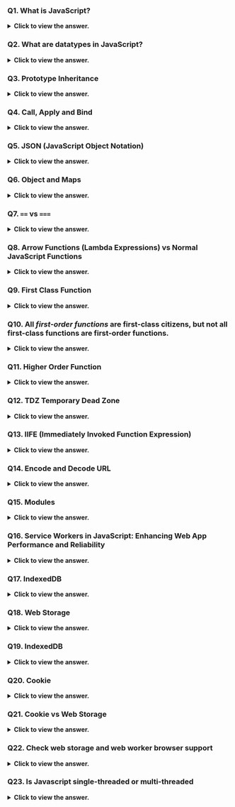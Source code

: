 ### Q1. What is JavaScript?

<details>
  <summary> <b>Click to view the answer.</b> </summary>
        
- JavaScript is a high-level, interpreted programming language primarily used for creating interactive and dynamic content on webpages.
- It was originally developed by Netscape as a client-side scripting language but has since evolved into a versatile language that can be used for both client-side and server-side development.
    
    **Key features of JavaScript include:**
    
    1. **Dynamic Typing**: Variables in JavaScript can hold values of any data type without explicit declaration.
    2. **Prototype-based Object-Oriented Programming**: JavaScript uses prototypes instead of classes for inheritance.
    3. **Functions as First-Class Citizens**: Functions can be assigned to variables, passed as arguments, and returned from other functions.
    4. **Event-Driven Programming**: JavaScript allows developers to define actions that occur in response to user interactions or other events.
    5. **Cross-platform Compatibility**: JavaScript is supported by all modern web browsers and can also be used on the server-side (e.g., with Node.js).

</details>

### Q2. What are datatypes in JavaScript?

<details>
  <summary> <b>Click to view the answer.</b> </summary>
        
In JavaScript, there are primitive data types and object data type.

1. **Primitive Data Types**: These include strings, numbers, boolean, undefined, null, and symbols (introduced in ES6). They hold single values and are immutable (cannot change).
2. **Object Data Type**: Objects are collections of key-value pairs and are used to store complex data structures. Examples include arrays, functions, and custom objects.

</details>

### Q3. Prototype Inheritance

<details>
  <summary> <b>Click to view the answer.</b> </summary>
        
Prototype inheritance in JavaScript _allows objects to inherit properties and methods from other objects_ through their prototype chains.

1.**Prototype Object:**

- Every object in JavaScript has a special property called prototype.
- This property refers to another object. When you create a new object, it automatically inherits properties and methods from its prototype.

2. **Constructor Functions:**

- You can create objects with a shared prototype using constructor functions.
- Constructor functions are functions used to create objects with a specific structure and behavior.

3. **prototype Property:**

- Constructor functions have a prototype property that is automatically assigned to any objects created using that constructor function.
- This prototype property becomes the prototype of the objects created by that constructor function.

4. **new Operator:**

- When you use the `new` operator with a constructor function, it creates a new object and sets its prototype to the constructor function's prototype property.

```js
// Constructor function
function Animal(name) {
  this.name = name;
}

// Adding a method to the prototype of Animal
Animal.prototype.sound = function () {
  return "Making a sound";
};

// Creating an instance of Animal
var dog = new Animal("Dog");

// Accessing properties and methods of the instance
console.log(dog.name); // Output: "Dog"
console.log(dog.sound()); // Output: "Making a sound"
```

`dog --> Animal.prototype --> Object.prototype`

</details>

### Q4. Call, Apply and Bind

<details>
  <summary> <b>Click to view the answer.</b> </summary>
        
In JavaScript, `call`, `apply`, and `bind` are methods that allow you to invoke functions with a specific context (`this` value) and arguments. Here's a brief explanation of each:

1. **`call`**:

   - The `call` method is used to invoke a function with a specified `this` value and individual arguments provided as separate parameters.
   - Syntax: `function.call(thisArg, arg1, arg2, ...)`
   - Example:

     ```javascript
     function greet() {
       return "Hello, " + this.name;
     }

     var person = { name: "Alice" };
     console.log(greet.call(person)); // Output: "Hello, Alice"
     ```

2. **`apply`**:

   - The `apply` method is similar to `call`, but it accepts arguments as an array.
   - Syntax: `function.apply(thisArg, [arg1, arg2, ...])`
   - Example:

     ```javascript
     function greet(greeting) {
       return greeting + ", " + this.name;
     }

     var person = { name: "Bob" };
     console.log(greet.apply(person, ["Hey"])); // Output: "Hey, Bob"
     ```

3. **`bind`**:

   - The `bind` method is used to create a new function with a specified `this` value, and optionally, pre-filled arguments.
   - Unlike `call` and `apply`, `bind` does not immediately execute the function. Instead, it returns a new function with the specified context and arguments bound to it.
   - Syntax: `function.bind(thisArg[, arg1[, arg2[, ...]]])`
   - Example:

     ```javascript
     function greet() {
       return "Hello, " + this.name;
     }

     var person = { name: "Charlie" };
     var greetPerson = greet.bind(person);
     console.log(greetPerson()); // Output: "Hello, Charlie"
     ```

In summary:

- `call` and `apply` are used for immediate invocation of a function with a specified context and arguments.
- `bind` is used to create a new function with a specified context and optionally pre-filled arguments, without immediately invoking it.

#### More Info:

Real-world scenario where `call`, `apply`, and `bind` can be useful:

**Use Case: Math Utility Functions**

Suppose you have a set of utility functions for performing mathematical operations, and you want to apply these functions to different objects representing numerical data. Here's how you can use `call`, `apply`, and `bind` in this scenario:

1. **Using `call`**:

   Suppose you have a `multiply` utility function, and you want to apply it to different objects:

   ```javascript
   function multiply(factor) {
     return this.value * factor;
   }

   var obj1 = { value: 5 };
   var obj2 = { value: 10 };

   // Using call to apply multiply function to obj1 and obj2
   console.log(multiply.call(obj1, 2)); // Output: 10
   console.log(multiply.call(obj2, 3)); // Output: 30
   ```

2. **Using `apply`**:

   Now let's say you have a `sum` utility function that accepts multiple arguments, and you want to apply it to different objects:

   ```javascript
   function sum() {
     return this.values.reduce((total, current) => total + current, 0);
   }

   var obj1 = { values: [1, 2, 3] };
   var obj2 = { values: [4, 5, 6] };

   // Using apply to apply sum function to obj1 and obj2
   console.log(sum.apply(obj1)); // Output: 6
   console.log(sum.apply(obj2)); // Output: 15
   ```

3. **Using `bind`**:

   Suppose you want to create a reusable function that multiplies a value by a certain factor. You can use `bind` to create a new function with a preset factor:

   ```javascript
   function multiply(factor) {
     return this.value * factor;
   }

   var obj1 = { value: 5 };
   var obj2 = { value: 10 };

   // Using bind to create reusable functions
   var multiplyBy2 = multiply.bind(obj1, 2);
   var multiplyBy3 = multiply.bind(obj2, 3);

   console.log(multiplyBy2()); // Output: 10
   console.log(multiplyBy3()); // Output: 30
   ```

In this real-world scenario, `call`, `apply`, and `bind` help in applying utility functions to different objects with specific contexts or arguments, making the code more flexible and reusable.

</details>

### Q5. JSON (JavaScript Object Notation)

<details>
  <summary> <b>Click to view the answer.</b> </summary>

- JSON is a lightweight data interchange format because it offers a simple and efficient way to represent and exchange structured data between different systems or applications.
- JSON is a way of representing data in a structured format.
- It consists of **key-value pairs**, where _keys are strings_ and _values can be strings, numbers, arrays, objects, boolean values, or null_.

```json
{
  "name": "John",
  "age": 30,
  "isStudent": false,
  "favoriteFruits": ["apple", "banana", "orange"],
  "address": {
    "city": "New York",
    "zipcode": "10001"
  },
  "spouse": null
}
```

### Common operations with JSON involve _creating, parsing, accessing, modifying, and serializing_ JSON data.

Here's a brief overview of each operation:

1. **Creating JSON**:

- You can create JSON data manually by defining key-value pairs, arrays, and objects in JavaScript or any other programming language that supports JSON syntax. For example:

  ```javascript
  var person = {
    name: "John",
    age: 30,
    city: "New York",
  };
  ```

2. **Parsing JSON**:

- Parsing JSON involves converting a _JSON string into a JavaScript object_.
- This is useful when you receive JSON data from an external source like a web API and need to work with it in your code.
- In JavaScript, you can use `JSON.parse()` function for parsing:

  ```javascript
  var jsonString = '{"name":"John","age":30,"city":"New York"}';
  var person = JSON.parse(jsonString);
  ```

3. **Accessing JSON Data**:

- Once you have a JavaScript object representing JSON data, you can access its properties using dot notation or bracket notation:

  ```javascript
  console.log(person.name); // Output: "John"
  console.log(person["age"]); // Output: 30
  ```

4. **Modifying JSON Data**:

- You can modify JSON data by updating its properties, adding new properties, or removing existing ones:

  ```javascript
  person.age = 31;
  person.city = "Los Angeles";
  person.country = "USA";
  delete person.city;
  ```

5. **Serializing JSON**:

- Serializing JSON involves _converting a JavaScript object into a JSON string_.
- This is useful when you need to send JSON data to an external server or save it to a file.
- In JavaScript, you can use `JSON.stringify()` function for serialization:

  ```javascript
  var jsonString = JSON.stringify(person);
  ```

These are some of the common operations you may perform when working with JSON data in your applications. JSON provides a simple and versatile way to represent and exchange structured data in various programming scenarios.

</details>

### Q6. Object and Maps

<details>
  <summary> <b>Click to view the answer.</b> </summary>

Here's a comparison of Objects and Maps presented in a table format:

| Feature     | Objects                                                            | Maps                                                                                   |
| ----------- | ------------------------------------------------------------------ | -------------------------------------------------------------------------------------- |
| Key Types   | Strings or Symbols                                                 | Any data type (including objects, functions, primitives)                               |
| Order       | Not guaranteed                                                     | Guaranteed (based on insertion order)                                                  |
| Iteration   | `for...in`, `Object.keys()`, `Object.values()`, `Object.entries()` | `Map.prototype.keys()`, `Map.prototype.values()`, `Map.prototype.entries()`            |
| Size        | No direct method, `Object.keys(obj).length`                        | `size` property                                                                        |
| Performance | General-purpose, optimized for basic use cases                     | Optimized for frequent additions/removals, especially with non-string keys             |
| Use Cases   | Structured data, associative arrays, general-purpose use           | Keys of different types, order-sensitive operations, associating metadata with objects |

This table provides a concise comparison of key features and characteristics of Objects and Maps in JavaScript.

</details>

### Q7. `==` vs `===`

<details>
  <summary> <b>Click to view the answer.</b> </summary>

- `==` performs loose equality comparison with type conversion, while `===` performs strict equality comparison without type conversion.
- It's generally recommended to use === for most comparisons to avoid unexpected behavior caused by type coercion.

```js
0 == false   // true
0 === false  // false
1 == "1"     // true
1 === "1"    // false
null == undefined // true
null === undefined // false
'0' == false // true
'0' === false // false
NaN == NaN or NaN === NaN // false
[]==[] or []===[] //false, refer different objects in memory
{}=={} or {}==={} //false, refer different objects in memory
```

</details>

### Q8. Arrow Functions (Lambda Expressions) vs Normal JavaScript Functions

<details>
  <summary> <b>Click to view the answer.</b> </summary>

Here's a comparison of lambda expressions (arrow functions) and normal JavaScript functions presented in a table format:

| Feature              | Arrow Functions (Lambda Expressions)                                                                                  | Normal JavaScript Functions                                                                                                                |
| -------------------- | --------------------------------------------------------------------------------------------------------------------- | ------------------------------------------------------------------------------------------------------------------------------------------ |
| Syntax               | Arrow function syntax `(parameters) => expression` or `(parameters) => { statements }`.                               | Function declaration syntax `function functionName(parameters) { statements }`.                                                            |
| `this` Binding       | Lexical `this` binding: `this` retains the value from the surrounding code where the arrow function is defined.       | Dynamic `this` binding: `this` value is determined by the function's execution context and can change based on how the function is called. |
| `arguments` Object   | Does not have its own `arguments` object. It inherits the `arguments` object from its surrounding non-arrow function. | Has its own `arguments` object, which is an array-like object containing all arguments passed to the function.                             |
| Context              | Cannot be used as constructors and cannot be invoked with `new`.                                                      | Can be used as constructors and invoked with `new` to create new objects.                                                                  |
| Implicit Return      | If the arrow function has a single expression, it's implicitly returned without needing the `return` keyword.         | Requires the `return` keyword to explicitly return a value.                                                                                |
| `prototype` Property | Does not have its own `prototype` property.                                                                           | Has its own `prototype` property, which can be used for inheritance and adding methods.                                                    |
| Binding `this`       | Does not bind its own `this` value, but inherits `this` from the surrounding lexical context.                         | Binds its own `this` value, which can be influenced by how the function is called (e.g., with `bind`, `call`, or `apply`).                 |
| Use Cases            | Often used for concise, inline functions, especially in functional programming paradigms.                             | Used for regular functions with more complex logic, object methods, and constructor functions.                                             |

In summary, arrow functions (lambda expressions) are a more concise and flexible way of writing functions in JavaScript, especially for short, simple functions where the surrounding `this` context is known and `arguments` object is not needed. However, traditional JavaScript functions are still widely used and necessary for more complex scenarios, object-oriented programming, and when a separate `this` context is required.

</details>

### Q9. First Class Function

<details>
  <summary> <b>Click to view the answer.</b> </summary>

- In JavaScript, functions are considered first-class citizens, which means _they can be treated like any other data type._
- Here are the characteristics of first-class functions in JavaScript:

1. **Assigning to Variables**: You can assign functions to variables, just like any other value.

   ```javascript
   const myFunction = function () {
     console.log("Hello, world!");
   };
   ```

2. **Passing as Arguments**: Functions can be passed as arguments to other functions.

   ```javascript
   function greet(name, callback) {
     return callback(name);
   }

   greet("Alice", function (name) {
     console.log("Hello, " + name);
   });
   ```

3. **Returning from Functions**: Functions can be returned from other functions.

   ```javascript
   function createGreeter() {
     return function (name) {
       console.log("Hello, " + name);
     };
   }

   const greeter = createGreeter();
   greeter("Bob");
   ```

4. **Assigning as Properties**: Functions can be assigned as properties of objects.

   ```javascript
   const myObject = {
     greet: function () {
       console.log("Hello, world!");
     },
   };

   myObject.greet();
   ```

5. **Storing in Data Structures**: Functions can be stored in arrays, objects, or other data structures.

   ```javascript
   const functionArray = [
     function () {
       console.log("Function 1");
     },
     function () {
       console.log("Function 2");
     },
   ];

   functionArray[0]();
   ```

- The concept of first-class functions in JavaScript allows for powerful and flexible programming techniques, such as higher-order functions, callbacks, and functional programming patterns.
- It enables functions to be used as data, facilitating more expressive and concise code.

</details>

### Q10. All _first-order functions_ are first-class citizens, but not all first-class functions are first-order functions.

<details>
  <summary> <b>Click to view the answer.</b> </summary>

- Because A first-order function is a function that doesn’t accept another function as an argument and doesn’t return a function as its return value.

`const firstOrder = () => console.log("I am a first order function!");`

</details>

### Q11. Higher Order Function

<details>
  <summary> <b>Click to view the answer.</b> </summary>

- A higher-order function is a function that accepts another function as an argument or returns a function as a return value or both.

```js
const firstOrderFunc = () => console.log("Hello, I am a First order function");
const higherOrder = (ReturnFirstOrderFunc) => ReturnFirstOrderFunc();
higherOrder(firstOrderFunc);
```

</details>

### Q12. TDZ Temporary Dead Zone

<details>
  <summary> <b>Click to view the answer.</b> </summary>

- Temporal Dead Zone (TDZ) is a specific period in the execution of code where variables declared with `let` and `const` exist but cannot be accessed or assigned a value.
- During this temporal dead zone, trying to access the variable results in a **ReferenceError**.

- Unlike variables declared with `var`, which are hoisted to the top of their scope and initialized with a value of undefined, variables declared with `let` and `const` are not initialized until the line of code where they are declared is reached during the program's execution.
- However, they are still hoisted to the top of their scope, but remain in an uninitialized state until their declaration is encountered.

```js
// ReferenceError: cannot access x before initialization
console.log(x); // TDZ for x starts here

let x = 10; // TDZ for x ends here

// ReferenceError: cannot access y before initialization
function myFunction() {
  console.log(y); // TDZ for y starts here
  const y = 20; // TDZ for y ends here
}

myFunction();
```

**Importance of TDZ:**

- **Prevents bugs:** Catches potential errors caused by using uninitialized variables.
- **Enhances code clarity:** Makes code more readable and predictable by ensuring variables are declared before use.
- **Safeguards modern JavaScript:** Enforces block-level scoping behavior, essential for features like arrow functions and template literals.

</details>

### Q13. IIFE (Immediately Invoked Function Expression)

<details>
  <summary> <b>Click to view the answer.</b> </summary>

- It's a JavaScript design pattern where a **function is defined and immediately invoked within the same expression**.
- This pattern is commonly used to create a new lexical scope and encapsulate variables to avoid polluting the global namespace.

```js
(function () {
  // Code here runs immediately when defined
  console.log("Hello from the IIFE!");
})();
```

</details>

### Q14. Encode and Decode URL

<details>
  <summary> <b>Click to view the answer.</b> </summary>

In JavaScript, you can encode and decode URLs using the following built-in functions:

1. **encodeURIComponent**:

   - This function encodes a Uniform Resource Identifier (URI) component by replacing certain characters with their UTF-8 encoding equivalents. It encodes all characters except the following: `A-Z`, `a-z`, `0-9`, `-`, `_`, `.`, and `~`.
   - It's typically used to encode query parameters or parts of a URL that are passed as data in a URL.
   - Example:

     ```javascript
     const originalURL =
       "https://www.example.com/search?q=JavaScript&category=Programming";
     const encodedURL = encodeURIComponent(originalURL);
     console.log(encodedURL);
     ```

2. **encodeURI**:

   - This function encodes a Uniform Resource Identifier (URI) by replacing certain characters with their UTF-8 encoding equivalents. However, it does not encode characters that have special meaning in the context of a URL (such as `:`, `/`, `?`, `&`, `=`, `#`, etc.).
   - It's typically used to encode entire URLs or URI components that are already part of a complete URL.
   - Example:

     ```javascript
     const originalURL =
       "https://www.example.com/search?q=JavaScript&category=Programming";
     const encodedURL = encodeURI(originalURL);
     console.log(encodedURL);
     ```

3. **decodeURIComponent**:

   - This function decodes a Uniform Resource Identifier (URI) component that has been encoded using `encodeURIComponent`.
   - It's used to decode URI components back to their original form.
   - Example:

     ```javascript
     const encodedQuery = "JavaScript%20%26%20Node.js";
     const decodedQuery = decodeURIComponent(encodedQuery);
     console.log(decodedQuery);
     ```

4. **decodeURI**:

   - This function decodes a Uniform Resource Identifier (URI) that has been encoded using `encodeURI`.
   - It's used to decode entire URIs back to their original form.
   - Example:

     ```javascript
     const encodedURL =
       "https://www.example.com/search?q=JavaScript&category=Programming";
     const decodedURL = decodeURI(encodedURL);
     console.log(decodedURL);
     ```

Here's a comparison of `encodeURIComponent`, `encodeURI`, `decodeURIComponent`, and `decodeURI` in a table format:

| Function             | Purpose                                                                  | Encoding Behavior                                                                                                | Decoding Behavior                                                        |
| -------------------- | ------------------------------------------------------------------------ | ---------------------------------------------------------------------------------------------------------------- | ------------------------------------------------------------------------ |
| `encodeURIComponent` | Encodes a URI component (e.g., query parameters)                         | Encodes all characters except: `A-Z`, `a-z`, `0-9`, `-`, `_`, `.`, and `~`                                       | Decodes a URI component that has been encoded using `encodeURIComponent` |
| `encodeURI`          | Encodes a complete URI                                                   | Encodes characters that have special meaning in a URL (e.g., `:`, `/`, `?`, `&`, `=`, `#`, etc.) are not encoded | Decodes a URI that has been encoded using `encodeURI`                    |
| `decodeURIComponent` | Decodes a URI component that has been encoded using `encodeURIComponent` | N/A                                                                                                              | Decodes a URI component back to its original form                        |
| `decodeURI`          | Decodes a URI that has been encoded using `encodeURI`                    | N/A                                                                                                              | Decodes a URI back to its original form                                  |

</details>

### Q15. Modules

<details>
  <summary> <b>Click to view the answer.</b> </summary>

- Modules in JavaScript are fundamental building blocks that allow you to break down your code into smaller, self-contained units. - This promotes code organization, reusability, and maintainability.

```js
// math.js
export function add(a, b) {
  return a + b;
}

// main.js
import { add } from "./math.js";

console.log(add(2, 3)); // Output: 5
```

</details>

### Q16. Service Workers in JavaScript: Enhancing Web App Performance and Reliability

<details>
  <summary> <b>Click to view the answer.</b> </summary>

- Service workers are powerful JavaScript scripts that run in the background of your web application, independent of the main page thread (operate on a separate thread, ensuring smooth perfromance for you main page).
- They have access to powerful APIs like Cache API and Fetch API for managing resources and network requests.
- Registration: They need to be registered with the browser for your chosen URL scope.
- Lifecycle: They go through various stages like install, activate, and fetch, allowing different tasks at each stage.
- They act as intermediaries between the browser and the network, offering several key benefits:

**Improved Performance:**

1. **Caching:**

- Service workers can store essential resources like HTML, CSS, JavaScript, and images locally, resulting in faster page loads, especially on slow or unreliable connections.

2. **Background synchronization:**

- They can download updates and data in the background, ensuring users have the latest content even when offline.

3. **Push notifications:**

- You can leverage service workers to send real-time updates and notifications to users, even when the app is not actively open.

**Enhanced Reliability:**

1. **Offline access:**

- With cached resources, service workers can enable basic functionality even when users are offline, providing a better user experience.

2. ** Background updates:**

- Updates can be downloaded and installed silently in the background, ensuring users always have the latest version without manual intervention.

**Use Cases:**

- **Progressive Web Apps (PWAs):** Build highly engaging and performant web apps that feel native-like.
- **Offline capabilities:** Offer basic functionality even when users are offline.
- **Background updates:** Ensure users have the latest content without manual updates.
- **Push notifications:** Keep users informed with real-time updates and alerts.

**Resources:**

- [MDN Web Docs:\*\* https://developer.mozilla.org/en-US/docs/Web/API/Service_Worker_API
- [Google Workbox:\*\* https://developers.google.com/web/tools/workbox

</details>

### Q17. IndexedDB

<details>
  <summary> <b>Click to view the answer.</b> </summary>

- IndexedDB is a _low-level JavaScript API for storing and retrieving large amounts of structured data in the browser including files/blobs_, providing a way for web applications to store data locally and work offline.
- It's designed to be a robust, scalable, and high-performance storage solution for web applications, allowing developers to build sophisticated offline-capable web applications.
- This API uses indexes to enable high-performance searches of this data.

</details>

### Q18. Web Storage

<details>
  <summary> <b>Click to view the answer.</b> </summary>

Web Storage is a simple key-value storage mechanism available in modern web browsers that allows web applications to store data locally within the user's browser. There are two main types of web storage:

1. **localStorage**:

   - `localStorage` allows web applications to store key-value pairs persistently across browser sessions.
   - Data stored in `localStorage` remains available even after the browser is closed and reopened.
   - The data stored in `localStorage` is scoped to the origin (protocol, domain, and port) of the web page, meaning that data is shared among all pages from the same origin.
   - The data in `localStorage` is stored as strings, so any non-string values need to be converted to strings before storage and parsed back into their original types upon retrieval.

2. **sessionStorage**:
   - `sessionStorage` is similar to `localStorage`, but the data stored in `sessionStorage` is available only for the duration of the browser session.
   - Data stored in `sessionStorage` is scoped to the origin (protocol, domain, and port) of the web page and is not shared between browser tabs or windows.
   - Like `localStorage`, the data in `sessionStorage` is stored as strings.

**Here's a basic example of using `localStorage`:**

```javascript
// Storing data in localStorage
localStorage.setItem("username", "john_doe");

// Retrieving data from localStorage
const username = localStorage.getItem("username");
console.log(username); // Output: john_doe

// Removing data from localStorage
localStorage.removeItem("username");
```

And here's an example using `sessionStorage`:

```javascript
// Storing data in sessionStorage
sessionStorage.setItem("theme", "dark");

// Retrieving data from sessionStorage
const theme = sessionStorage.getItem("theme");
console.log(theme); // Output: dark

// Removing data from sessionStorage
sessionStorage.removeItem("theme");
```

- Web Storage is commonly used for storing user preferences, session data, authentication tokens, and other small amounts of data needed by web applications.
- It's a convenient and lightweight storage option that's easy to use and well-supported across modern web browsers.
- However, it's important to note that web storage has limitations, such as the amount of data that can be stored (typically limited to a few megabytes per origin) and **its lack of support for complex data structures like objects or arrays (which need to be serialized/deserialized).**

</details>

### Q19. IndexedDB

<details>
  <summary> <b>Click to view the answer.</b> </summary>

- The `postMessage()` method is a feature of the HTML5 Web Messaging API that allows communication between different windows or tabs (iframes or pop-up windows) with different origins.
- It enables cross-origin communication in a secure manner by allowing one window to send messages to another window, even if they are from different origins.

**Here's how `postMessage()` works:**

1. **Sending Messages**:

   - To send a message from one window to another, you call the `postMessage()` method on the sending window's `Window` object.
   - The method takes two parameters: the message to send and the target origin (the origin of the receiving window).
   - Example:

     ```javascript
     // Sending a message from parent window to iframe
     const iframe = document.getElementById("myIframe");
     iframe.contentWindow.postMessage(
       "Hello from parent!",
       "https://example.com"
     );
     ```

2. **Receiving Messages**:

   - To receive messages, you need to add an event listener for the `message` event on the receiving window.
   - The event object contains the received message, the origin of the sending window, and other information.
   - Example:

     ```javascript
     // Receiving a message in the iframe
     window.addEventListener("message", function (event) {
       if (event.origin === "https://example.com") {
         console.log("Message received:", event.data);
       }
     });
     ```

3. **Security Considerations**:
   - It's important to validate the origin of received messages to prevent security vulnerabilities, such as cross-site scripting (XSS) attacks.
   - Always specify the target origin when sending messages to ensure they are delivered only to trusted destinations.

`postMessage()` is commonly used for cross-origin communication in various scenarios, such as embedding third-party content (like social media widgets or advertisements), implementing single sign-on (SSO) solutions, or building collaborative web applications.

It's worth noting that the use of `postMessage()` requires cooperation between the sender and receiver, as both parties need to agree on the messaging protocol and handle messages appropriately. Additionally, care should be taken to ensure that sensitive data is not leaked unintentionally through message passing.

</details>

### Q20. Cookie

<details>
  <summary> <b>Click to view the answer.</b> </summary>

- Cookies are small pieces of data stored on the client-side (i.e., the user's browser) by websites.
- They are commonly used to store information about the user's browsing activity, preferences, session state, and other data relevant to the website's functionality.
- _Cookies are sent to the server with every subsequent request made to the same website, allowing the server to retrieve and utilize the stored information._

**Here are some key characteristics and uses of cookies:**

1. **Persistent Storage**: Cookies can be set with an expiration date, allowing them to persist beyond the current browsing session. This enables websites to remember users between sessions and personalize their experience accordingly.

2. **Limited Size**: Cookies have a limited storage capacity, typically restricted to a few kilobytes per cookie and a maximum number of cookies per domain (usually a few dozen).

3. **Security**: Cookies are associated with a specific domain and are only sent to the server that set them. They cannot be accessed by other websites, enhancing security and privacy. However, cookies can be vulnerable to attacks such as cross-site scripting (XSS) and cross-site request forgery (CSRF) if not properly managed.

4. **HTTP-Only and Secure Flags**: Cookies can be configured with the `HttpOnly` flag to prevent client-side scripts from accessing them, and the `Secure` flag to ensure they are only transmitted over HTTPS connections, enhancing security.

5. **First-Party vs. Third-Party Cookies**: First-party cookies are set by the website the user is currently visiting, while third-party cookies are set by external domains (e.g., for tracking or advertising purposes). Many web browsers provide options to block or limit third-party cookies for privacy reasons.

6. **Session Management**: Cookies are commonly used for session management, where a unique session identifier stored in a cookie allows the server to associate subsequent requests with the same user session.

Here's a basic example of setting and accessing a cookie using JavaScript:

```javascript
// Set a cookie
document.cookie =
  "username=john_doe; expires=Sun, 18 Feb 2024 23:59:59 GMT; path=/";

// Access a cookie
const cookies = document.cookie.split("; ");
for (let cookie of cookies) {
  const [name, value] = cookie.split("=");
  console.log(name, value);
}

// Update a cookie
document.cookie =
  "username=new_value; expires=Fri, 31 Dec 2022 23:59:59 GMT; path=/";

// Delete a cookie by setting its expiration date to a past value
document.cookie = "username=; expires=Thu, 01 Jan 1970 00:00:00 GMT; path=/";
```

Overall, cookies are a fundamental mechanism for maintaining state and personalizing user experiences on the web, but they also raise important considerations regarding privacy, security, and compliance with regulations such as the General Data Protection Regulation (GDPR).

</details>

### Q21. Cookie vs Web Storage

<details>
  <summary> <b>Click to view the answer.</b> </summary>

| Feature          | Cookies                                                                                        | Local Storage                                                                                      | Session Storage                                                                                                       |
| ---------------- | ---------------------------------------------------------------------------------------------- | -------------------------------------------------------------------------------------------------- | --------------------------------------------------------------------------------------------------------------------- |
| Storage Location | Stored on the client-side, sent with every HTTP request to the same domain                     | Stored on the client-side, persists even after the browser is closed                               | Stored on the client-side, cleared when the browser session ends (i.e., when the browser is closed)                   |
| Capacity         | Limited (typically a few kilobytes per cookie and a maximum number of cookies per domain)      | Larger (usually several megabytes per origin)                                                      | Similar to local storage, larger than cookies                                                                         |
| Accessibility    | Can be accessed by both the client and the server                                              | Can be accessed only by client-side scripts (JavaScript), not sent to the server with each request | Similar to local storage, accessible only by client-side scripts                                                      |
| Expiry           | Can be set with an expiration date or cleared when the browser is closed (session cookies)     | Persists until explicitly cleared or until the user clears browser data                            | Persists until the end of the browser session                                                                         |
| Scope            | Domain-specific; accessible to all pages on the same domain                                    | Origin-specific; accessible to all pages from the same origin                                      | Origin-specific; accessible to all pages from the same origin                                                         |
| Usage            | Typically used for maintaining user sessions, authentication tokens, and small amounts of data | Used for storing larger amounts of data such as user preferences, settings, or cached data         | Similar to local storage, used for storing session-specific data that should be cleared when the browser session ends |

In summary, cookies, local storage, and session storage are all client-side storage mechanisms in web browsers, but they differ in terms of capacity, accessibility, expiry, scope, and usage. The choice between them depends on factors such as the size and persistence of data, accessibility requirements, and security considerations.

</details>

### Q22. Check web storage and web worker browser support

<details>
  <summary> <b>Click to view the answer.</b> </summary>

**Web Storage**

```js
if (typeof Storage !== "undefined") {
  // Code for localStorage/sessionStorage.
} else {
  // Sorry! No Web Storage support..
}
```

**Web Worker**

```js
if (typeof Worker !== "undefined") {
  // code for Web worker support.
} else {
  // Sorry! No Web Worker support..
}
```

</details>

### Q23. Is Javascript single-threaded or multi-threaded

<details>
  <summary> <b>Click to view the answer.</b> </summary>

- JavaScript is primarily single-threaded. In web browsers, JavaScript runs on a single thread known as the "main thread". This means that JavaScript code is executed sequentially, one statement at a time, and can only perform one task at a time.

- However, JavaScript can also work with asynchronous programming patterns such as callbacks, promises, and async/await, which allow non-blocking execution of code. Asynchronous operations, such as fetching data from a server or waiting for user input, are handled by browser APIs, which run concurrently with the main thread. This allows JavaScript to handle I/O operations efficiently without blocking the main thread.

- While JavaScript itself is single-threaded, modern web browsers leverage multi-threading capabilities for tasks such as rendering, networking, and handling user interactions. For example, browsers use separate threads for rendering the UI, executing JavaScript, and handling network requests. This multi-threaded architecture ensures a responsive user experience while still maintaining the single-threaded nature of JavaScript execution.
</details>
